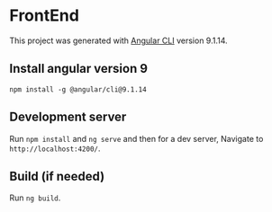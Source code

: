 # FrontEnd

This project was generated with [Angular CLI](https://github.com/angular/angular-cli) version 9.1.14.

## Install angular version 9
`npm install -g @angular/cli@9.1.14`

## Development server

Run `npm install` and `ng serve` and then for a dev server, Navigate to `http://localhost:4200/`. 


## Build (if needed)

Run `ng build`.

